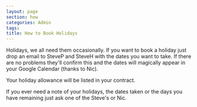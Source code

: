 ```yaml
---
layout: page
section: how
categories: Admin
tags:
title: How to Book Holidays
---
```


Holidays, we all need them occasionally. If you want to book a holiday just drop an email to SteveP and SteveH with the dates you want to take. If there are no problems they'll confirm this and the dates will magically appear in your Google Calendar (thanks to Nic).

Your holiday allowance will be listed in your contract.

If you ever need a note of your holidays, the dates taken or the days you have remaining just ask one of the Steve's or Nic.